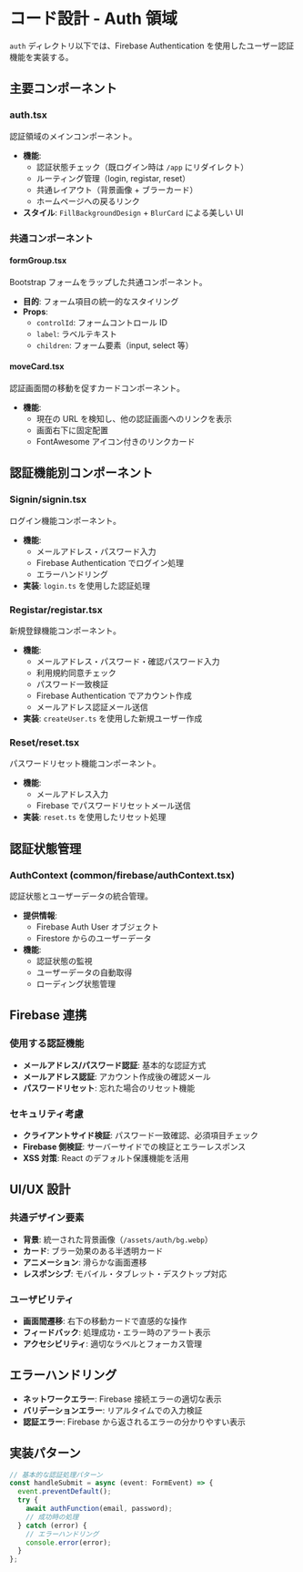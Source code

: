 # コード設計 - Auth 領域

`auth` ディレクトリ以下では、Firebase Authentication を使用したユーザー認証機能を実装する。

## 主要コンポーネント

### auth.tsx

認証領域のメインコンポーネント。

- **機能**:
  - 認証状態チェック（既ログイン時は `/app` にリダイレクト）
  - ルーティング管理（login, registar, reset）
  - 共通レイアウト（背景画像 + ブラーカード）
  - ホームページへの戻るリンク
- **スタイル**: `FillBackgroundDesign` + `BlurCard` による美しい UI

### 共通コンポーネント

#### formGroup.tsx

Bootstrap フォームをラップした共通コンポーネント。

- **目的**: フォーム項目の統一的なスタイリング
- **Props**:
  - `controlId`: フォームコントロール ID
  - `label`: ラベルテキスト
  - `children`: フォーム要素（input, select 等）

#### moveCard.tsx

認証画面間の移動を促すカードコンポーネント。

- **機能**:
  - 現在の URL を検知し、他の認証画面へのリンクを表示
  - 画面右下に固定配置
  - FontAwesome アイコン付きのリンクカード

## 認証機能別コンポーネント

### Signin/signin.tsx

ログイン機能コンポーネント。

- **機能**:
  - メールアドレス・パスワード入力
  - Firebase Authentication でログイン処理
  - エラーハンドリング
- **実装**: `login.ts` を使用した認証処理

### Registar/registar.tsx

新規登録機能コンポーネント。

- **機能**:
  - メールアドレス・パスワード・確認パスワード入力
  - 利用規約同意チェック
  - パスワード一致検証
  - Firebase Authentication でアカウント作成
  - メールアドレス認証メール送信
- **実装**: `createUser.ts` を使用した新規ユーザー作成

### Reset/reset.tsx

パスワードリセット機能コンポーネント。

- **機能**:
  - メールアドレス入力
  - Firebase でパスワードリセットメール送信
- **実装**: `reset.ts` を使用したリセット処理

## 認証状態管理

### AuthContext (common/firebase/authContext.tsx)

認証状態とユーザーデータの統合管理。

- **提供情報**:
  - Firebase Auth User オブジェクト
  - Firestore からのユーザーデータ
- **機能**:
  - 認証状態の監視
  - ユーザーデータの自動取得
  - ローディング状態管理

## Firebase 連携

### 使用する認証機能

- **メールアドレス/パスワード認証**: 基本的な認証方式
- **メールアドレス認証**: アカウント作成後の確認メール
- **パスワードリセット**: 忘れた場合のリセット機能

### セキュリティ考慮

- **クライアントサイド検証**: パスワード一致確認、必須項目チェック
- **Firebase 側検証**: サーバーサイドでの検証とエラーレスポンス
- **XSS 対策**: React のデフォルト保護機能を活用

## UI/UX 設計

### 共通デザイン要素

- **背景**: 統一された背景画像（`/assets/auth/bg.webp`）
- **カード**: ブラー効果のある半透明カード
- **アニメーション**: 滑らかな画面遷移
- **レスポンシブ**: モバイル・タブレット・デスクトップ対応

### ユーザビリティ

- **画面間遷移**: 右下の移動カードで直感的な操作
- **フィードバック**: 処理成功・エラー時のアラート表示
- **アクセシビリティ**: 適切なラベルとフォーカス管理

## エラーハンドリング

- **ネットワークエラー**: Firebase 接続エラーの適切な表示
- **バリデーションエラー**: リアルタイムでの入力検証
- **認証エラー**: Firebase から返されるエラーの分かりやすい表示

## 実装パターン

```typescript
// 基本的な認証処理パターン
const handleSubmit = async (event: FormEvent) => {
  event.preventDefault();
  try {
    await authFunction(email, password);
    // 成功時の処理
  } catch (error) {
    // エラーハンドリング
    console.error(error);
  }
};
```
